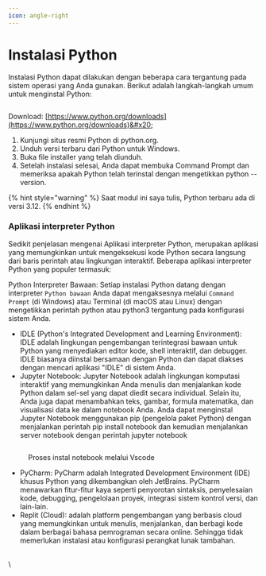 ```yaml
---
icon: angle-right
---
```


# Instalasi Python

Instalasi Python dapat dilakukan dengan beberapa cara tergantung pada sistem operasi yang Anda gunakan. Berikut adalah langkah-langkah umum untuk menginstal Python:

<figure><img src="https://lh7-rt.googleusercontent.com/docsz/AD_4nXdQZx6bTnhZQgNiTopFOHiX0DwBVeBb5zrPmiCH7mavAYVS7sXftzKqZjgwdN2wJiy3HDg7GQt4b2hKY26SdKUfMDy9yEcfQ1biOQBholLzRAEbdntHvvCbzCeM0kxX-qbKBlxQjD_r2M8UP8N0CUD3UWkQ?key=CAmvbDG6f-5iZFMmcQosyw" alt=""><figcaption></figcaption></figure>

Download: [https://www.python.org/downloads](https://www.python.org/downloads)&#x20;

1. Kunjungi situs resmi Python di python.org.
2. Unduh versi terbaru dari Python untuk Windows.
3. Buka file installer yang telah diunduh.
4. Setelah instalasi selesai, Anda dapat membuka Command Prompt dan memeriksa apakah Python telah terinstal dengan mengetikkan python --version.

{% hint style="warning" %}
Saat modul ini saya tulis, Python terbaru ada di versi 3.12.
{% endhint %}

### Aplikasi interpreter Python

Sedikit penjelasan mengenai Aplikasi interpreter Python, merupakan aplikasi yang memungkinkan untuk mengeksekusi kode Python secara langsung dari baris perintah atau lingkungan interaktif. Beberapa aplikasi interpreter Python yang populer termasuk:

Python Interpreter Bawaan: Setiap instalasi Python datang dengan interpreter `Python bawaan` Anda dapat mengaksesnya melalui `Command Prompt` (di Windows) atau Terminal (di macOS atau Linux) dengan mengetikkan perintah python atau python3 tergantung pada konfigurasi sistem Anda.

* IDLE (Python's Integrated Development and Learning Environment): IDLE adalah lingkungan pengembangan terintegrasi bawaan untuk Python yang menyediakan editor kode, shell interaktif, dan debugger. IDLE biasanya diinstal bersamaan dengan Python dan dapat diakses dengan mencari aplikasi "IDLE" di sistem Anda.
* Jupyter Notebook: Jupyter Notebook adalah lingkungan komputasi interaktif yang memungkinkan Anda menulis dan menjalankan kode Python dalam sel-sel yang dapat diedit secara individual. Selain itu, Anda juga dapat menambahkan teks, gambar, formula matematika, dan visualisasi data ke dalam notebook Anda. Anda dapat menginstal Jupyter Notebook menggunakan pip (pengelola paket Python) dengan menjalankan perintah pip install notebook dan kemudian menjalankan server notebook dengan perintah jupyter notebook

<figure><img src="https://lh7-rt.googleusercontent.com/docsz/AD_4nXcdy2CPy0GSWREOldy6Fkj4a8405iJeiza1_PXuW9ryf2qbIvhvuCbgfU1jpSPC3UTzWaO0TUc3c-9h6pKfTEgdUSc86sv9574dbBtkRVEResKMhaQ0ayQV8ac1j7Mq_UxNlfsKTiS3F2cOIBVyictFoJru?key=CAmvbDG6f-5iZFMmcQosyw" alt=""><figcaption><p>Proses instal notebook melalui Vscode</p></figcaption></figure>

* PyCharm: PyCharm adalah Integrated Development Environment (IDE) khusus Python yang dikembangkan oleh JetBrains. PyCharm menawarkan fitur-fitur kaya seperti penyorotan sintaksis, penyelesaian kode, debugging, pengelolaan proyek, integrasi sistem kontrol versi, dan lain-lain.
* Replit (Cloud): adalah platform pengembangan yang berbasis cloud yang memungkinkan untuk menulis, menjalankan, dan berbagi kode dalam berbagai bahasa pemrograman secara online. Sehingga tidak memerlukan instalasi atau konfigurasi perangkat lunak tambahan.&#x20;

\
\
